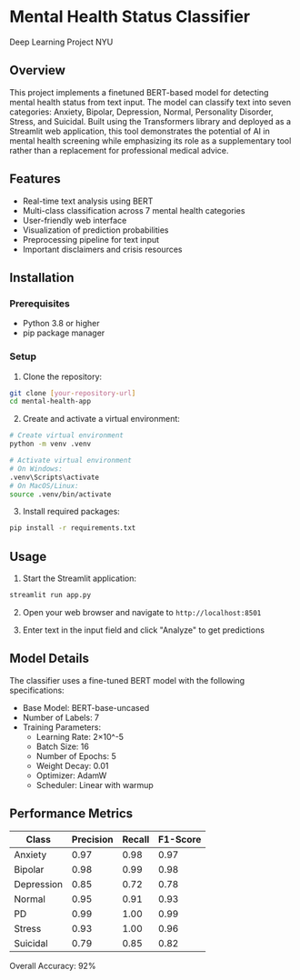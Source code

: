 # Mental Health Status Classifier

Deep Learning Project NYU

## Overview
This project implements a finetuned BERT-based model for detecting mental health status from text input. The model can classify text into seven categories: Anxiety, Bipolar, Depression, Normal, Personality Disorder, Stress, and Suicidal. Built using the Transformers library and deployed as a Streamlit web application, this tool demonstrates the potential of AI in mental health screening while emphasizing its role as a supplementary tool rather than a replacement for professional medical advice.

## Features
- Real-time text analysis using BERT
- Multi-class classification across 7 mental health categories
- User-friendly web interface
- Visualization of prediction probabilities
- Preprocessing pipeline for text input
- Important disclaimers and crisis resources

## Installation

### Prerequisites
- Python 3.8 or higher
- pip package manager

### Setup
1. Clone the repository:
```bash
git clone [your-repository-url]
cd mental-health-app
```

2. Create and activate a virtual environment:
```bash
# Create virtual environment
python -m venv .venv

# Activate virtual environment
# On Windows:
.venv\Scripts\activate
# On MacOS/Linux:
source .venv/bin/activate
```

3. Install required packages:
```bash
pip install -r requirements.txt
```

## Usage

1. Start the Streamlit application:
```bash
streamlit run app.py
```

2. Open your web browser and navigate to `http://localhost:8501`

3. Enter text in the input field and click "Analyze" to get predictions

## Model Details

The classifier uses a fine-tuned BERT model with the following specifications:
- Base Model: BERT-base-uncased
- Number of Labels: 7
- Training Parameters:
  - Learning Rate: 2×10^-5
  - Batch Size: 16
  - Number of Epochs: 5
  - Weight Decay: 0.01
  - Optimizer: AdamW
  - Scheduler: Linear with warmup

## Performance Metrics

| Class             | Precision | Recall | F1-Score |
|-------------------|-----------|---------|-----------|
| Anxiety          | 0.97      | 0.98    | 0.97      |
| Bipolar          | 0.98      | 0.99    | 0.98      |
| Depression       | 0.85      | 0.72    | 0.78      |
| Normal           | 0.95      | 0.91    | 0.93      |
| PD               | 0.99      | 1.00    | 0.99      |
| Stress           | 0.93      | 1.00    | 0.96      |
| Suicidal         | 0.79      | 0.85    | 0.82      |

Overall Accuracy: 92%
